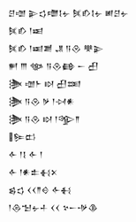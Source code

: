 <div class='block'>
<div class='line'>𒆪𒌝 𒉌𒌓𒈩𒋙𒉡 𒍮𒁓𒋙𒉡 𒅖𒆪𒉡</div>
<div class='line'>𒍮𒁓 𒁹𒀜</div>
<div class='line'>𒍮𒁓 𒁹𒀜𒋢 𒂗 𒀀𒊮 𒋧𒉌</div>
<div class='line'>𒂍 𒐈 𒀲 𒀀𒊮𒂵 𒀸 𒌷</div>
<div class='line'>𒋦 𒌝𒈨 𒊭 𒌷𒌅</div>
<div class='line'>𒋦 𒀀𒊮 𒃻 𒁹𒀴𒀭</div>
<div class='line'>𒋦 𒀀𒊮 𒊭 𒁹𒄊𒈫</div>
<div class='line'>𒌉𒆗</div>
<div class='line'>𒅆 𒁹𒋙 𒅆 𒁹</div>
<div class='line'>𒅆 𒁹𒀭𒉺𒈬𒉽</div>
<div class='line'>𒌗𒌓 𒌋𒌋𒈫𒄰 𒅆𒈬</div>
<div class='line'>𒁹𒁲𒈠𒉡𒈦 𒌋𒌋 𒆳𒀸𒋩𒆠</div>
</div>